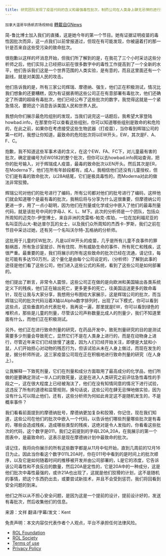 ```yaml
---
title: 研究团队发现了疫苗代码的含义和最强毒性批次，制药公司在人类身上肆无忌惮的进行致死剂量实验
---
```

`加拿大温哥华扬帆农场视频组` [轉載自GNews](https://gnews.org/zh-hans/1830700/)

简-鲁比博士加入我们的直播，这是她今年的第一个节目。她有证据证明疫苗的毒性因批次而异，这一点我们以前曾报道过，但现在有可能发现，你被逼着打的那一针是否来自这些受污染的致命批次。

很抱歉以这样的坏消息开始，但我们所了解到的是，在我花了三个小时采访这些分析师之后，他们实际上已经把以前在很多数字中的毒性工作提高到了一个全新的水平，他们告诉我们这是一个世界范围的人类实验，是有意的，而且这里面还有一个副线，就是对美国人民的攻击。

他们告诉我的是，所有三家公司辉瑞、摩德纳、强生，他们正在积极测试，情况比我们想象的还要糟糕，因为有证据表明这些公司正在有意部署有毒批次，他们还确定了所谓的超级有毒批次，他们已经公布了这些批次的数字，我觉得这就是一个紧急情况，要把这个消息告诉美国人民和世界人民。

我想向你们展示最危险组别的发现，当我们说完这一话题后，我希望大家登陆howbad.info，在那里你可以查看这些组别，你可以知道哪些组别是致命的和危险的，在此之前，如果你在考虑接受这些生物武器（打疫苗），当你看到辉瑞公司的第一栏时，我想让你知道，最致命的危险批次将以EW开头，EW，其次是F、A、F、C。

抱歉，我不知道这些军事术语的含义，在这个EW、FA、FC下，对儿童最有害的批次，确定是编号为EW0182的整个批次，但你可以去howbad.info网站查询，把你的批号输入，对于辉瑞成人疫苗，最毒的致命批次以EN开头。然后其次是ER，在Moderna下，他们在所有年龄段都有，成人，我相信他们还没有儿童授权，但它们是有毒的致命批次，以28A结尾，它们是极具毒性的，而Moderna对此的做法非常狡猾。

辉瑞公司对他们的批号进行了编码，所有公司都对他们的批号进行了编码，这样他们就会知道哪个是最有毒的批次，我稍后将与分享为什么这很重要，但摩德纳公司更进一步，用了一点小聪明，因为他们在剂量或化学成分中嵌入了他们的最毒剂量代码，就是该批号中间的字母J、K、L、M下。此次的分析师是一个团队，包括众所周知的迈克尔-伊登博士，来自非洲的克雷格-帕克-库珀，一位在加利福尼亚的名叫亚历山大-勒达普尔瓦的女士，以及我们众所周知的杰西卡-罗斯，我们之前在节目中采访过她，还有另一个名叫沃尔特-瓦格纳的分析师。

这批用于儿童的EW批次，凡是以EW开头的疫苗，几乎是所有儿童不良事件的罪魁祸首，所有急诊室就诊、所有住院、所有威胁生命的事件、所有死亡和残疾，这很严重。最重要的是，我们将展示的所有这些致命的批次已经在流通，请记住，每批可能有多达150万剂，这个量化是由每个公司设定的，（分析师）了解到此事的途径是他们看了这些公司，他们进入这些公式的系统，看到了这些公司是如何部署的。

他们提出了断言，非常令人震惊，这些公司正在做的是向欧洲和美国输出各类系统定义下的残疾，他们正在输出死亡，更多更多的死亡，往美国运送更多的致命毒针，现在让我与大家分享，我想用分布图给大家展示，这是辉瑞公司的批次，而当辉瑞公司的批次代码沿着X轴以Alpha数字排列时，出现了以下模式，你可以看到这些点，这些垂直的点代表批号，我再说一遍，那里就是EW，你可以看到绿色的堆积点，那些是儿童的剂量，尽管该公司声称数量比成人的剂量少，我们不知道里面有什么，而他们正在积极测试。

另外，他们正在进行致命剂量的研究，在药品开发中，致死剂量研究的目的是测试需要多少剂量会导致死亡，显然它们不是在人类身上进行的，而是在动物身上进行，尽管近年来它们已经放慢了速度，因为人们已经开始关注，即便是大鼠和小鼠，人们开始担心对动物的残忍行为，但该试验从未在人身上做过，而现在发生的是，据分析师所说，这三家疫苗公司现在正在积极地进行致命剂量的研究（在人身上）。

让我解释一下致死剂量，它们在剂量和成分方面取用了最高成分的化学品，他们所做的是要确定测试一半人口的致死量，这是在进入人类研究之前评估急性毒性的手段之一，这在很大程度上已经被淘汰了，他们在没有知情同意的情况下进行试验，这违反了所有的道德和监管规则，换句话说，这些公司在肆无忌惮地做实验，因为没有什么可以阻止他们，还有，这些分析师为何如此肯定这不是随机发生的，不是概率事件？

我们看看前面提到的摩德纳批号，摩德纳更加复杂和狡猾，你记住，现在我们知道，这些公司在他们的批次中嵌入一个代码，以告诉他们哪些剂量哪些批次是有毒的，哪些会造成残疾，造成哪些类型的残疾，这绝对是令人发指的，你看看这些批次的代码，这个数字是011，我们之前提到的字母L20A,20A，在我展示的第一个图表中，是最致命的，这表示是现在摩德纳计划中最致命的批次。

请记住，我将向你展示的所有这些数字都是从11月中旬开始，直到几周前的12月16日为止。因此当你看这个数字011L20A时，你在011号中看到的是时间上的批次顺序，以及它是如何随着时间的推移被开发并由公司部署的，L是它的浓度，它告诉该公司毒性和不良反应的数量，然后20A是定性的，它是20A中的一种成分，这是他们批次中毒性最强的，或许21A也出现了，这就是他们狡猾的计划，这不是随机的事情，把这个东西扔出去，或要尝试新技术，并且不会受到惩罚，我们将回看到安全问题的到来。

他们之所以从不担心安全问题，是因为这是一个提前的设计，提前设计好的，发送有毒批次，然后收集他们的信息。

来源：文祥
翻译/字幕/发文：Kent

 

免责声明：本文内容仅代表作者个人观点，平台不承担任何法律风险。

- [ROL Foundation](https://rolfoundation.org/)
- [ROL Society](https://rolsociety.org/)
- [Terms of use](https://gnews.org/terms-of-use-3/)
- [Privacy Policy](https://gnews.org/privacy-policy/)
